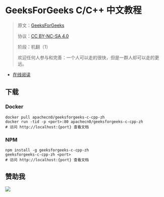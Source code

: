 # GeeksForGeeks C/C++ 中文教程

> 原文：[GeeksForGeeks](https://geeksforgeeks.org/)
> 
> 协议：[CC BY-NC-SA 4.0](http://creativecommons.org/licenses/by-nc-sa/4.0/)
>
> 阶段：机翻（1）
> 
> 欢迎任何人参与和完善：一个人可以走的很快，但是一群人却可以走的更远。

* [在线阅读](https://g4g-ccpp.apachecn.org)
## 下载

### Docker

```
docker pull apachecn0/geeksforgeeks-c-cpp-zh
docker run -tid -p <port>:80 apachecn0/geeksforgeeks-c-cpp-zh
# 访问 http://localhost:{port} 查看文档
```

### NPM

```
npm install -g geeksforgeeks-c-cpp-zh
geeksforgeeks-c-cpp-zh <port>
# 访问 http://localhost:{port} 查看文档
```

## 赞助我

![](https://img-blog.csdnimg.cn/20200112005920729.png)
